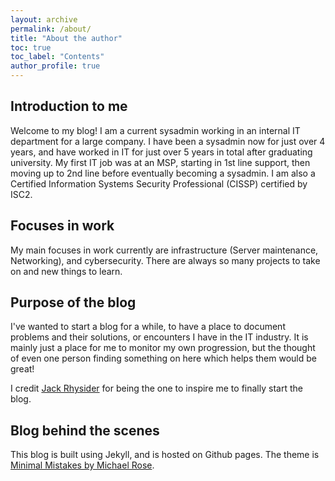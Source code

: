 ```yaml
---
layout: archive
permalink: /about/
title: "About the author"
toc: true
toc_label: "Contents"
author_profile: true
---
```


## Introduction to me

Welcome to my blog! I am a current sysadmin working in an internal IT department for a large company. I have been a sysadmin now for just over 4 years, and have worked in IT for just over 5 years in total after graduating university. My first IT job was at an MSP, starting in 1st line support, then moving up to 2nd line before eventually becoming a sysadmin. I am also a Certified Information Systems Security Professional (CISSP) certified by ISC2.

## Focuses in work

My main focuses in work currently are infrastructure (Server maintenance, Networking), and cybersecurity. There are always so many projects to take on and new things to learn.

## Purpose of the blog

I've wanted to start a blog for a while, to have a place to document problems and their solutions, or encounters I have in the IT industry. It is mainly just a place for me to monitor my own progression, but the thought of even one person finding something on here which helps them would be great!

I credit [Jack Rhysider](https://www.twitter.com/JackRhysider) for being the one to inspire me to finally start the blog.

## Blog behind the scenes

This blog is built using Jekyll, and is hosted on Github pages. The theme is [Minimal Mistakes by Michael Rose](https://mmistakes.github.io/minimal-mistakes/).
